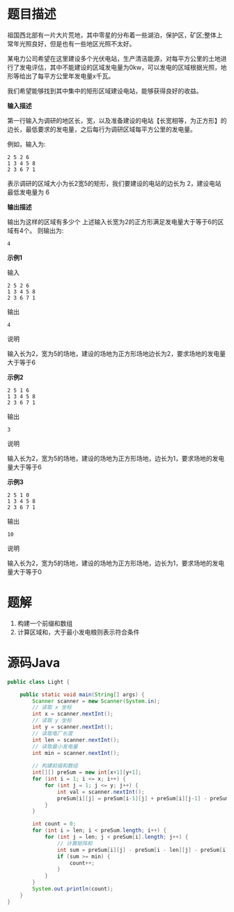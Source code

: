 # 题目描述
祖国西北部有一片大片荒地，其中零星的分布着一些湖泊，保护区，矿区;整体上常年光照良好，但是也有一些地区光照不太好。

某电力公司希望在这里建设多个光伏电站，生产清洁能源，对每平方公里的土地进行了发电评估，其中不能建设的区域发电量为0kw，可以发电的区域根据光照，地形等给出了每平方公里年发电量x千瓦。

我们希望能够找到其中集中的矩形区域建设电站，能够获得良好的收益。

**输入描述**

第一行输入为调研的地区长，宽，以及准备建设的电站【长宽相等，为正方形】的边长，最低要求的发电量，之后每行为调研区域每平方公里的发电量。

例如，输入为:

	2 5 2 6
	1 3 4 5 8
	2 3 6 7 1

表示调研的区域大小为长2宽5的矩形，我们要建设的电站的边长为 2，建设电站最低发电量为 6

**输出描述**

输出为这样的区域有多少个
上述输入长宽为2的正方形满足发电量大于等于6的区域有4个。
则输出为:

	4

**示例1**

输入

	2 5 2 6
	1 3 4 5 8
	2 3 6 7 1

输出

	4

说明

输入长为2，宽为5的场地，建设的场地为正方形场地边长为2，要求场地的发电量大于等于6

**示例2**

	2 5 1 6
	1 3 4 5 8
	2 3 6 7 1

输出

	3

说明

输入长为2，宽为5的场地，建设的场地为正方形场地，边长为1，要求场地的发电量大于等于6

**示例3**

	2 5 1 0
	1 3 4 5 8
	2 3 6 7 1

输出

	10

说明

输入长为2，宽为5的场地，建设的场地为正方形场地，边长为1，要求场地的发电量大于等于0

# 题解

1. 构建一个前缀和数组
2. 计算区域和，大于最小发电粮则表示符合条件

# 源码Java
```java
public class Light {

	public static void main(String[] args) {
		Scanner scanner = new Scanner(System.in);
		// 读取 x 坐标
		int x = scanner.nextInt();
		// 读取 y 坐标
		int y = scanner.nextInt();
		// 读取电厂长度
		int len = scanner.nextInt();
		// 读取最小发电量
		int min = scanner.nextInt();
		
		// 构建前缀和数组
		int[][] preSum = new int[x+1][y+1];
		for (int i = 1; i <= x; i++) {
			for (int j = 1; j <= y; j++) {
				int val = scanner.nextInt();
				preSum[i][j] = preSum[i-1][j] + preSum[i][j-1] - preSum[i-1][j-1]  + val;
			}
		}

		int count = 0;
		for (int i = len; i < preSum.length; i++) {
			for (int j = len; j < preSum[i].length; j++) {
				// 计算矩阵和
				int sum = preSum[i][j] - preSum[i - len][j] - preSum[i][j - len] + preSum[i - len][j - len];
				if (sum >= min) {
					count++;
				}
			}
		}
		System.out.println(count);
	}
}
```
